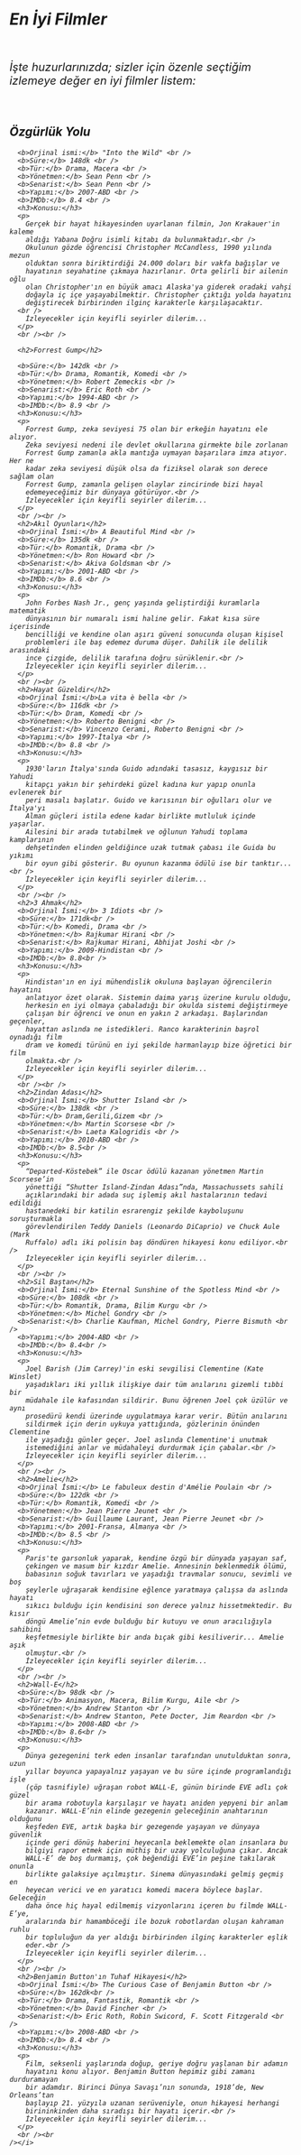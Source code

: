 <!DOCTYPE html>
<html lang="en">
  <head>
    <meta charset="UTF-8" />
    <meta name="Filmler" content="filmler,öneriler,film özetleri" />
    <meta name="author" content="fikrem" />
    <title>En İyi Filmler</title>
  </head>
  <body>
    <!--Film konuları ve bilgileri sinemalar.com'dan alıntıdır :)-->
    <i>
      <h1>En İyi Filmler</h1>
      <br />
      <p style="font-size: 20px">
        İşte huzurlarınızda; sizler için özenle seçtiğim izlemeye değer en iyi
        filmler listem:
      </p>
      <br />
      <h2>Özgürlük Yolu</h2>

      <b>Orjinal ismi:</b> "Into the Wild" <br />
      <b>Süre:</b> 148dk <br />
      <b>Tür:</b> Drama, Macera <br />
      <b>Yönetmen:</b> Sean Penn <br />
      <b>Senarist:</b> Sean Penn <br />
      <b>Yapımı:</b> 2007-ABD <br />
      <b>IMDb:</b> 8.4 <br />
      <h3>Konusu:</h3>
      <p>
        Gerçek bir hayat hikayesinden uyarlanan filmin, Jon Krakauer'in kaleme
        aldığı Yabana Doğru isimli kitabı da bulunmaktadır.<br />
        Okulunun gözde öğrencisi Christopher McCandless, 1990 yılında mezun
        olduktan sonra biriktirdiği 24.000 doları bir vakfa bağışlar ve
        hayatının seyahatine çıkmaya hazırlanır. Orta gelirli bir ailenin oğlu
        olan Christopher'ın en büyük amacı Alaska'ya giderek oradaki vahşi
        doğayla iç içe yaşayabilmektir. Christopher çıktığı yolda hayatını
        değiştirecek birbirinden ilginç karakterle karşılaşacaktır. 
      <br />
        İzleyecekler için keyifli seyirler dilerim...
      </p>
      <br /><br />

      <h2>Forrest Gump</h2>

      <b>Süre:</b> 142dk <br />
      <b>Tür:</b> Drama, Romantik, Komedi <br />
      <b>Yönetmen:</b> Robert Zemeckis <br />
      <b>Senarist:</b> Eric Roth <br />
      <b>Yapımı:</b> 1994-ABD <br />
      <b>IMDb:</b> 8.9 <br />
      <h3>Konusu:</h3>
      <p>
        Forrest Gump, zeka seviyesi 75 olan bir erkeğin hayatını ele alıyor.
        Zeka seviyesi nedeni ile devlet okullarına girmekte bile zorlanan
        Forrest Gump zamanla akla mantığa uymayan başarılara imza atıyor. Her ne
        kadar zeka seviyesi düşük olsa da fiziksel olarak son derece sağlam olan
        Forrest Gump, zamanla gelişen olaylar zincirinde bizi hayal
        edemeyeceğimiz bir dünyaya götürüyor.<br />
        İzleyecekler için keyifli seyirler dilerim...
      </p>
      <br /><br />
      <h2>Akıl Oyunları</h2>
      <b>Orjinal İsmi:</b> A Beautiful Mind <br />
      <b>Süre:</b> 135dk <br />
      <b>Tür:</b> Romantik, Drama <br />
      <b>Yönetmen:</b> Ron Howard <br />
      <b>Senarist:</b> Akiva Goldsman <br />
      <b>Yapımı:</b> 2001-ABD <br />
      <b>IMDb:</b> 8.6 <br />
      <h3>Konusu:</h3>
      <p>
        John Forbes Nash Jr., genç yaşında geliştirdiği kuramlarla matematik
        dünyasının bir numaralı ismi haline gelir. Fakat kısa süre içerisinde
        bencilliği ve kendine olan aşırı güveni sonucunda oluşan kişisel
        problemleri ile baş edemez duruma düşer. Dahilik ile delilik arasındaki
        ince çizgide, delilik tarafına doğru sürüklenir.<br />
        İzleyecekler için keyifli seyirler dilerim...
      </p>
      <br /><br />
      <h2>Hayat Güzeldir</h2>
      <b>Orjinal İsmi:</b>La vita è bella <br />
      <b>Süre:</b> 116dk <br />
      <b>Tür:</b> Dram, Komedi <br />
      <b>Yönetmen:</b> Roberto Benigni <br />
      <b>Senarist:</b> Vincenzo Cerami, Roberto Benigni <br />
      <b>Yapımı:</b> 1997-İtalya <br />
      <b>IMDb:</b> 8.8 <br />
      <h3>Konusu:</h3>
      <p>
        1930'ların İtalya'sında Guido adındaki tasasız, kaygısız bir Yahudi
        kitapçı yakın bir şehirdeki güzel kadına kur yapıp onunla evlenerek bir
        peri masalı başlatır. Guido ve karısının bir oğulları olur ve İtalya'yı
        Alman güçleri istila edene kadar birlikte mutluluk içinde yaşarlar.
        Ailesini bir arada tutabilmek ve oğlunun Yahudi toplama kamplarının
        dehşetinden elinden geldiğince uzak tutmak çabası ile Guida bu yıkımı
        bir oyun gibi gösterir. Bu oyunun kazanma ödülü ise bir tanktır...<br />
        İzleyecekler için keyifli seyirler dilerim...
      </p>
      <br /><br />
      <h2>3 Ahmak</h2>
      <b>Orjinal İsmi:</b> 3 Idiots <br />
      <b>Süre:</b> 171dk<br />
      <b>Tür:</b> Komedi, Drama <br />
      <b>Yönetmen:</b> Rajkumar Hirani <br />
      <b>Senarist:</b> Rajkumar Hirani, Abhijat Joshi <br />
      <b>Yapımı:</b> 2009-Hindistan <br />
      <b>IMDb:</b> 8.8<br />
      <h3>Konusu:</h3>
      <p>
        Hindistan'ın en iyi mühendislik okuluna başlayan öğrencilerin hayatını
        anlatıyor özet olarak. Sistemin daima yarış üzerine kurulu olduğu,
        herkesin en iyi olmaya çabaladığı bir okulda sistemi değiştirmeye
        çalışan bir öğrenci ve onun en yakın 2 arkadaşı. Başlarından geçenler,
        hayattan aslında ne istedikleri. Ranco karakterinin başrol oynadığı film
        dram ve komedi türünü en iyi şekilde harmanlayıp bize öğretici bir film
        olmakta.<br />
        İzleyecekler için keyifli seyirler dilerim...
      </p>
      <br /><br />
      <h2>Zindan Adası</h2>
      <b>Orjinal İsmi:</b> Shutter Island <br />
      <b>Süre:</b> 138dk <br />
      <b>Tür:</b> Dram,Gerili,Gizem <br />
      <b>Yönetmen:</b> Martin Scorsese <br />
      <b>Senarist:</b> Laeta Kalogridis <br />
      <b>Yapımı:</b> 2010-ABD <br />
      <b>IMDb:</b> 8.5<br />
      <h3>Konusu:</h3>
      <p>
        “Departed-Köstebek” ile Oscar ödülü kazanan yönetmen Martin Scorsese’in
        yönettiği “Shutter Island-Zindan Adası”nda, Massachussets sahili
        açıklarındaki bir adada suç işlemiş akıl hastalarının tedavi edildiği
        hastanedeki bir katilin esrarengiz şekilde kayboluşunu soruşturmakla
        görevlendirilen Teddy Daniels (Leonardo DiCaprio) ve Chuck Aule (Mark
        Ruffalo) adlı iki polisin baş döndüren hikayesi konu ediliyor.<br />
        İzleyecekler için keyifli seyirler dilerim...
      </p>
      <br /><br />
      <h2>Sil Baştan</h2>
      <b>Orjinal İsmi:</b> Eternal Sunshine of the Spotless Mind <br />
      <b>Süre:</b> 108dk <br />
      <b>Tür:</b> Romantik, Drama, Bilim Kurgu <br />
      <b>Yönetmen:</b> Michel Gondry <br />
      <b>Senarist:</b> Charlie Kaufman, Michel Gondry, Pierre Bismuth <br />
      <b>Yapımı:</b> 2004-ABD <br />
      <b>IMDb:</b> 8.4<br />
      <h3>Konusu:</h3>
      <p>
        Joel Barish (Jim Carrey)'in eski sevgilisi Clementine (Kate Winslet)
        yaşadıkları iki yıllık ilişkiye dair tüm anılarını gizemli tıbbi bir
        müdahale ile kafasından sildirir. Bunu öğrenen Joel çok üzülür ve aynı
        prosedürü kendi üzerinde uygulatmaya karar verir. Bütün anılarını
        sildirmek için derin uykuya yattığında, gözlerinin önünden Clementine
        ile yaşadığı günler geçer. Joel aslında Clementine'i unutmak
        istemediğini anlar ve müdahaleyi durdurmak için çabalar.<br />
        İzleyecekler için keyifli seyirler dilerim...
      </p>
      <br /><br />
      <h2>Amelie</h2>
      <b>Orjinal İsmi:</b> Le fabuleux destin d'Amélie Poulain <br />
      <b>Süre:</b> 122dk <br />
      <b>Tür:</b> Romantik, Komedi <br />
      <b>Yönetmen:</b> Jean Pierre Jeunet <br />
      <b>Senarist:</b> Guillaume Laurant, Jean Pierre Jeunet <br />
      <b>Yapımı:</b> 2001-Fransa, Almanya <br />
      <b>IMDb:</b> 8.5 <br />
      <h3>Konusu:</h3>
      <p>
        Paris'te garsonluk yaparak, kendine özgü bir dünyada yaşayan saf,
        çekingen ve masum bir kızdır Amelie. Annesinin beklenmedik ölümü,
        babasının soğuk tavırları ve yaşadığı travmalar sonucu, sevimli ve boş
        şeylerle uğraşarak kendisine eğlence yaratmaya çalışsa da aslında hayatı
        sıkıcı bulduğu için kendisini son derece yalnız hissetmektedir. Bu kısır
        döngü Amelie’nin evde bulduğu bir kutuyu ve onun aracılığıyla sahibini
        keşfetmesiyle birlikte bir anda bıçak gibi kesiliverir... Amelie aşık
        olmuştur.<br />
        İzleyecekler için keyifli seyirler dilerim...
      </p>
      <br /><br />
      <h2>Wall-E</h2>
      <b>Süre:</b> 98dk <br />
      <b>Tür:</b> Animasyon, Macera, Bilim Kurgu, Aile <br />
      <b>Yönetmen:</b> Andrew Stanton <br />
      <b>Senarist:</b> Andrew Stanton, Pete Docter, Jim Reardon <br />
      <b>Yapımı:</b> 2008-ABD <br />
      <b>IMDb:</b> 8.6<br />
      <h3>Konusu:</h3>
      <p>
        Dünya gezegenini terk eden insanlar tarafından unutulduktan sonra, uzun
        yıllar boyunca yapayalnız yaşayan ve bu süre içinde programlandığı işle
        (çöp tasnifiyle) uğraşan robot WALL-E, günün birinde EVE adlı çok güzel
        bir arama robotuyla karşılaşır ve hayatı aniden yepyeni bir anlam
        kazanır. WALL-E’nin elinde gezegenin geleceğinin anahtarının olduğunu
        keşfeden EVE, artık başka bir gezegende yaşayan ve dünyaya güvenlik
        içinde geri dönüş haberini heyecanla beklemekte olan insanlara bu
        bilgiyi rapor etmek için müthiş bir uzay yolculuğuna çıkar. Ancak
        WALL-E’ de boş durmamış, çok beğendiği EVE’in peşine takılarak onunla
        birlikte galaksiye açılmıştır. Sinema dünyasındaki gelmiş geçmiş en
        heyecan verici ve en yaratıcı komedi macera böylece başlar. Geleceğin
        daha önce hiç hayal edilmemiş vizyonlarını içeren bu filmde WALL-E’ye,
        aralarında bir hamamböceği ile bozuk robotlardan oluşan kahraman ruhlu
        bir topluluğun da yer aldığı birbirinden ilginç karakterler eşlik
        eder.<br />
        İzleyecekler için keyifli seyirler dilerim...
      </p>
      <br /><br />
      <h2>Benjamin Button'ın Tuhaf Hikayesi</h2>
      <b>Orjinal İsmi:</b> The Curious Case of Benjamin Button <br />
      <b>Süre:</b> 162dk<br />
      <b>Tür:</b> Drama, Fantastik, Romantik <br />
      <b>Yönetmen:</b> David Fincher <br />
      <b>Senarist:</b> Eric Roth, Robin Swicord, F. Scott Fitzgerald <br />
      <b>Yapımı:</b> 2008-ABD <br />
      <b>IMDb:</b> 8.4 <br />
      <h3>Konusu:</h3>
      <p>
        Film, seksenli yaşlarında doğup, geriye doğru yaşlanan bir adamın
        hayatını konu alıyor. Benjamin Button hepimiz gibi zamanı durduramayan
        bir adamdır. Birinci Dünya Savaşı’nın sonunda, 1918’de, New Orleans’tan
        başlayıp 21. yüzyıla uzanan serüveniyle, onun hikayesi herhangi
        birininkinden daha sıradışı bir hayatı içerir.<br />
        İzleyecekler için keyifli seyirler dilerim...
      </p>
      <br /><br
    /></i>
  </body>
</html>
